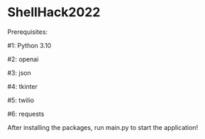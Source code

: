 # ShellHack2022

Prerequisites:

#1: Python 3.10

#2: openai

#3: json

#4: tkinter

#5: twilio

#6: requests


After installing the packages, run main.py to start the application!
